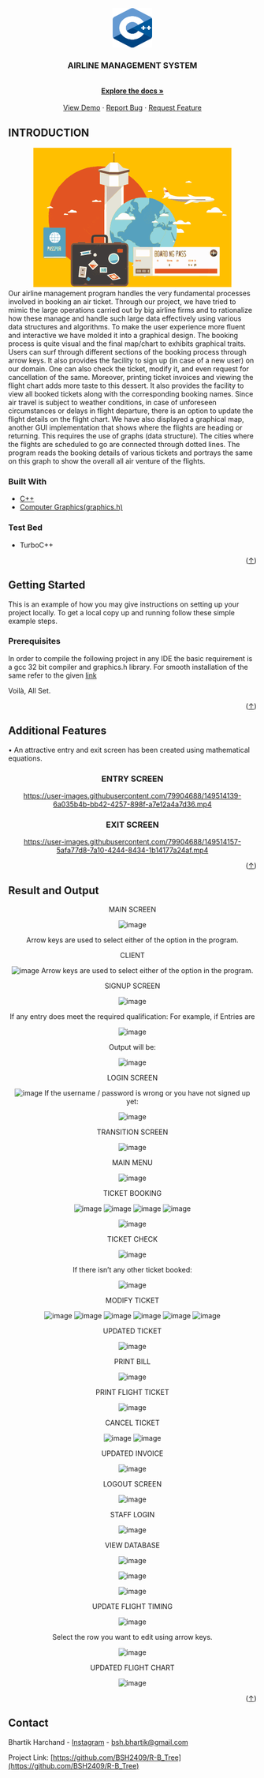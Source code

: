 <div id="top"></div>
<div align="center">
  <a href="https://github.com/BSH2409/R-B_Tree">
    <img src="static/logo.png" alt="Logo" width="80" height="80">
  </a>

<h3 align="center">AIRLINE MANAGEMENT SYSTEM</h3>

  <p align="center">
    <br />
    <a href="https://github.com/BSH2409/Airline-Management"><strong>Explore the docs »</strong></a>
    <br />
    <br />
    <a href="https://github.com/BSH2409/Airline-Management">View Demo</a>
    ·
    <a href="https://github.com/BSH2409/Airline-Management/issues">Report Bug</a>
    ·
    <a href="https://github.com/BSH2409/Airline-Management/issues">Request Feature</a>
  </p>
</div>

## INTRODUCTION

<div align="center" id="about-the-project">
<img src="static/_main.png" alt="main">
 </div>
 Our airline management program handles the very fundamental processes involved in booking an air ticket. Through our project, we have tried to mimic the large operations carried out by big airline firms and to rationalize how these manage and handle such large data effectively using various data structures and algorithms. To make the user experience more fluent and interactive we have molded it into a graphical design. The booking process is quite visual and the final map/chart to exhibits graphical traits. 
Users can surf through different sections of the booking process through arrow keys. It also provides the facility to sign up (in case of a new user) on our domain. One can also check the ticket, modify it, and even request for cancellation of the same. Moreover, printing ticket invoices and viewing the flight chart adds more taste to this dessert.
It also provides the facility to view all booked tickets along with the corresponding booking names. Since air travel is subject to weather conditions, in case of unforeseen circumstances or delays in flight departure, there is an option to update the flight details on the flight chart.  
We have also displayed a graphical map, another GUI implementation that shows where the flights are heading or returning. This requires the use of graphs (data structure). The cities where the flights are scheduled to go are connected through dotted lines. The program reads the booking details of various tickets and portrays the same on this graph to show the overall all air venture of the flights. 



### Built With
* [C++](https://isocpp.org/)
* [Computer Graphics(graphics.h)](https://developerinsider.co/graphics-graphics-h-c-programming/#:~:text=The%20graphics.,using%20initgraph%20method%20of%20graphics.)

### Test Bed
* TurboC++
<p align="right">(<a href="#top">↑</a>)</p>


## Getting Started
This is an example of how you may give instructions on setting up your project locally.
To get a local copy up and running follow these simple example steps.

### Prerequisites
In order to compile the following project in any IDE the basic requirement is a gcc 32 bit compiler and graphics.h library.
For smooth installation of the same refer to the given [link](https://www.youtube.com/watch?v=VEkAj-xVTKQ&t=361s)

Voilà, All Set.

<p align="right">(<a href="#top">↑</a>)</p>

## Additional Features
•	An attractive entry and exit screen  has been created using mathematical equations.
<div align="center">
  <h3> ENTRY SCREEN </h3>
  

https://user-images.githubusercontent.com/79904688/149514139-6a035b4b-bb42-4257-898f-a7e12a4a7d36.mp4


  <h3> EXIT SCREEN </h3>
  

https://user-images.githubusercontent.com/79904688/149514157-5afa77d8-7a10-4244-8434-1b14177a24af.mp4


  </div>
<p align="right">(<a href="#top">↑</a>)</p>

## Result and Output

<div align="center">
MAIN SCREEN
  
![image](https://user-images.githubusercontent.com/79904688/149514431-e81d5b7b-e74e-485f-af16-35af0438fe9e.png)

Arrow keys are used to select either of the option in the program.

  CLIENT

  ![image](https://user-images.githubusercontent.com/79904688/149514610-66be2bc4-9b16-4cf0-a91c-e7a54bfe25d0.png)
  Arrow keys are used to select either of the option in the program.
  
  SIGNUP SCREEN
  
![image](https://user-images.githubusercontent.com/79904688/149514684-e080868b-11d8-47e1-86ed-31ce26983632.png)

  If any entry does meet the required qualification: For example, if Entries are
  
  ![image](https://user-images.githubusercontent.com/79904688/149514706-20ec2dd6-8953-4d84-b89c-5d4b0a626ab7.png)

  Output will be: 
  
  ![image](https://user-images.githubusercontent.com/79904688/149514740-884db1aa-d4f0-4f20-8fae-9bdc759c7bf3.png)
  
 LOGIN SCREEN

  ![image](https://user-images.githubusercontent.com/79904688/149514782-26b2723c-5fb3-44fb-ac06-f4a0ea156cd5.png)
If the username / password is wrong or you have not signed up yet:
  
  ![image](https://user-images.githubusercontent.com/79904688/149514824-265f21e7-aeab-4f75-be4d-d454c4994839.png)

  TRANSITION SCREEN
  
  ![image](https://user-images.githubusercontent.com/79904688/149514858-8471f33f-abd2-4cf2-bfac-e4fd0bc0305e.png)

  MAIN MENU
  
  ![image](https://user-images.githubusercontent.com/79904688/149514884-1c0b3412-13b5-4859-9637-5ffcb09aff95.png)

  TICKET BOOKING 
  
  ![image](https://user-images.githubusercontent.com/79904688/149514928-4b28ceff-4ecf-4193-971b-bbaae223ee0d.png)
  ![image](https://user-images.githubusercontent.com/79904688/149514957-621873ea-7823-4862-be16-aec8e0af8ef0.png)
![image](https://user-images.githubusercontent.com/79904688/149514970-84b1d2c2-c080-4f2f-8f08-99d27768e936.png)
![image](https://user-images.githubusercontent.com/79904688/149514982-b19aac95-39ae-472a-b5f0-96c03a1e4d05.png)

![image](https://user-images.githubusercontent.com/79904688/149514989-c8acbe66-d333-46d0-b09a-ab8e42234b72.png)
  
  TICKET CHECK
  
  ![image](https://user-images.githubusercontent.com/79904688/149515035-2e382c24-a44d-4677-9e3d-fb29c49e5010.png)
 
  If there isn’t any other ticket booked:
  
  ![image](https://user-images.githubusercontent.com/79904688/149515087-346e9423-c229-4382-99a7-27085218a7dd.png)

  MODIFY TICKET
  
  ![image](https://user-images.githubusercontent.com/79904688/149515116-d4c9ba23-6a7c-4d62-ba97-5fd0a3c4a181.png)
  ![image](https://user-images.githubusercontent.com/79904688/149515127-fab72631-61fc-446a-8c5a-efb605475bd9.png)
  ![image](https://user-images.githubusercontent.com/79904688/149515137-01a4de04-eed6-4e2d-aa7c-a2004007251a.png)
  ![image](https://user-images.githubusercontent.com/79904688/149515148-ceb8b9f5-49cd-4e8f-be32-afbb6d7fe1dd.png)
  ![image](https://user-images.githubusercontent.com/79904688/149515159-7df26c9c-20e6-4e31-b74b-ffbf35b1b8cd.png)
  ![image](https://user-images.githubusercontent.com/79904688/149515170-ff8e2c0a-73f4-4f5a-97cf-12dac834995e.png)
  
  UPDATED TICKET
  
![image](https://user-images.githubusercontent.com/79904688/149515208-1b9e2d52-90dd-4377-af9f-ddea197e9935.png)
  
  PRINT BILL
  
![image](https://user-images.githubusercontent.com/79904688/149515246-3531b75a-f953-4952-86bf-b2b36d2e075e.png)

PRINT FLIGHT TICKET

![image](https://user-images.githubusercontent.com/79904688/149515285-89560b1d-e5f2-4ea8-82c9-df32f213fb30.png)

  CANCEL TICKET
  
  ![image](https://user-images.githubusercontent.com/79904688/149515311-23897999-bd38-4228-b05e-918ac901fe7d.png)
  ![image](https://user-images.githubusercontent.com/79904688/149515319-b7d23742-5723-4bdb-81dc-a7f49c6c3d98.png)
  
 UPDATED INVOICE
  
  ![image](https://user-images.githubusercontent.com/79904688/149515347-611ab9c4-bcf7-4fcd-8aa0-ba6dd14574da.png)

LOGOUT SCREEN 

  ![image](https://user-images.githubusercontent.com/79904688/149515373-1bf7e4b9-1a81-4684-b258-d9c2bf479eac.png)

  
  STAFF LOGIN
  
  ![image](https://user-images.githubusercontent.com/79904688/149515421-6c98624c-4e23-4663-9718-6d4189629629.png)
  
  VIEW DATABASE
   
  ![image](https://user-images.githubusercontent.com/79904688/149515457-2cdf4767-9dac-43b7-a9aa-e62452bc7620.png)
  
  ![image](https://user-images.githubusercontent.com/79904688/149515585-fb224a48-5856-45da-95a4-6fdf8a4279b6.png)
  
  ![image](https://user-images.githubusercontent.com/79904688/149515593-988f300e-777f-4048-8421-4e0bbcaa54aa.png)
  
  UPDATE FLIGHT TIMING
   
  ![image](https://user-images.githubusercontent.com/79904688/149515618-7e0c2610-7e87-4a98-a030-6fe2a944c9c3.png)

Select the row you want to edit using arrow keys.

![image](https://user-images.githubusercontent.com/79904688/149515641-997ae608-2929-4105-b1b6-76960b4e4ba1.png)
  
 UPDATED FLIGHT CHART
  
  ![image](https://user-images.githubusercontent.com/79904688/149515687-c895bbde-a35d-467f-8dc5-9c2d484037de.png)


</div>
<p align="right">(<a href="#top">↑</a>)</p>


## Contact

Bhartik Harchand - [Instagram](https://www.instagram.com/_._bsh_._/) - bsh.bhartik@gmail.com

Project Link: [https://github.com/BSH2409/R-B_Tree](https://github.com/BSH2409/R-B_Tree)

